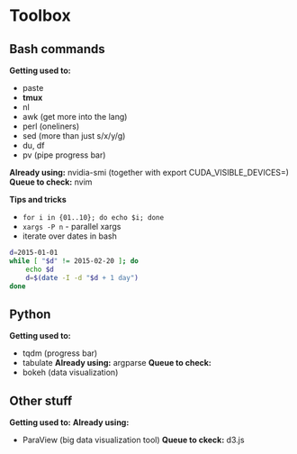 # Toolbox

## Bash commands

**Getting used to:**
- paste
- **tmux**
- nl
- awk (get more into the lang)
- perl (oneliners)
- sed (more than just s/x/y/g)
- du, df
- pv (pipe progress bar)

**Already using:** nvidia-smi (together with export CUDA\_VISIBLE\_DEVICES=)
**Queue to check:** nvim

**Tips and tricks**

- `for i in {01..10}; do echo $i; done`
- `xargs -P n` - parallel xargs
-  iterate over dates in bash
```bash
d=2015-01-01
while [ "$d" != 2015-02-20 ]; do
    echo $d
    d=$(date -I -d "$d + 1 day")
done
```

## Python

**Getting used to:**
- tqdm (progress bar)
- tabulate
**Already using:** argparse
**Queue to check:**
- bokeh (data visualization)


## Other stuff

**Getting used to:**
**Already using:**
- ParaView (big data visualization tool)
**Queue to ckeck:** d3.js
